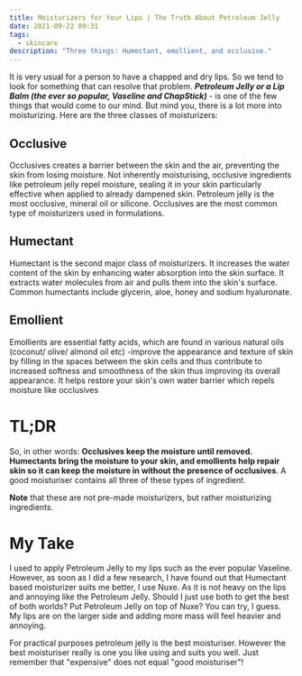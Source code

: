 ```yaml
---
title: Moisturizers for Your Lips | The Truth About Petroleum Jelly
date: 2021-09-22 09:31
tags:
  - skincare
description: "Three things: Humectant, emollient, and occlusive."
---
```

It is very usual for a person to have a chapped and dry lips. So we tend to look for something that can resolve that problem. ***Petroleum Jelly or a Lip Balm (the ever so popular, Vaseline and ChapStick)*** - is one of the few things that would come to our mind. But mind you, there is a lot more into moisturizing. Here are the three classes of moisturizers:

## Occlusive

Occlusives creates a barrier between the skin and the air, preventing the skin from losing moisture. Not inherently moisturising, occlusive ingredients like petroleum jelly repel moisture, sealing it in your skin particularly effective when applied to already dampened skin. Petroleum jelly is the most occlusive, mineral oil or silicone. Occlusives are the most common type of moisturizers used in formulations.

## Humectant

Humectant is the second major class of moisturizers. It increases the water content of the skin by enhancing water absorption into the skin surface. It extracts water molecules from air and pulls them into the skin's surface. Common humectants include glycerin, aloe, honey and sodium hyaluronate.

## Emollient

Emollients are essential fatty acids, which are found in various natural oils (coconut/ olive/ almond oil etc) -improve the appearance and texture of skin by filling in the spaces between the skin cells and thus contribute to increased softness and smoothness of the skin thus improving its overall appearance. It helps restore your skin's own water barrier which repels moisture like occlusives

# TL;DR

So, in other words: **Occlusives keep the moisture until removed. Humectants bring the moisture to your skin, and emollients help repair skin so it can keep the moisture in without the presence of occlusives**. A good moisturiser contains all three of these types of ingredient. 

**Note** that these are not pre-made moisturizers, but rather moisturizing ingredients.

# **My Take**

I used to apply Petroleum Jelly to my lips such as the ever popular Vaseline. However, as soon as I did a few research, I have found out that Humectant based moisturizer suits me better, I use Nuxe. As it is not heavy on the lips and annoying like the Petroleum Jelly. Should I just use both to get the best of both worlds? Put Petroleum Jelly on top of Nuxe? You can try, I guess. My lips are on the larger side and adding more mass will feel heavier and annoying.

For practical purposes petroleum jelly is the best moisturiser. However the best moisturiser really is one you like using and suits you well. Just remember that "expensive" does not equal "good moisturiser"!